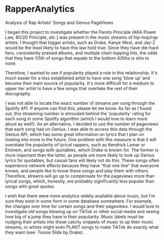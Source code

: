 # RapperAnalytics
Analysis of Rap Artists' Songs and Genius PageViews

I began this project to investigate whether the Pareto Principle (AKA Power Law, 80/20 Principle, etc.) was present in the music streams of hip-hop/rap artists. I thought that bigger artists, such as Drake, Kanye West, and Jay-Z would be the least likely to have this law hold true. Since they have die-hard fans, consistently praised albums, and multiple chart-topping hits, the odds that they have 1/5th of songs that equate to the bottom 4/5ths is slim to none. 

Therefore, I wanted to see if popularity played a role in this relationship. It's much easier for a less established artist to have one song 'blow up' and become their main source of popularity. It's more difficult for a medium to upper tier artist to have a few songs that overtake the rest of their discography.

I was not able to locate the exact number of streams per song through the Spotify API. If anyone can find this, please let me know. As far as I found out, this streaming number is shrouded behind the 'popularity' rating for each song in some Spotify algorithm (which I would love to learn more about as well!). As an alternative, I decided to use the number of pageviews that each song had on Genius. I was able to access this data through the Genius API, which has some great information on lyrics that I plan on looking into more in the future. One problem with this measure is that it will overstate the popularity of lyrical rappers, such as Kendrick Lamar or Eminem, and songs with quotables, which Drake is known for. The former is more important than the latter, as people are more likely to look up Genius lyrics for quotables, but casual fans will likely not do this. These songs often experience network effects because they have "that one line" that everyone knows, and people like to know these songs and play them with others. Therefore, streams will go up to compensate for the pageviews more than lyrical songs, which, honestly, are probably significantly less popular than songs with great quotes. 

I wish that there were more analytics widely available about music, but I'm sure they exist in some form in some database somewhere. For example, the changes over time for certain songs and their pageviews. I would love to investigate old songs blowing up on TikTok or other social media and seeing how big of a jump they have in their popularity. Music labels must be nudging their artists into these catchy snippets of music to up their music streams, or artists might even PLANT songs to make TikTok do exactly what they want (see: Toosie Slide by Drake).
